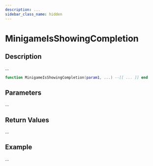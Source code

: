 ```yaml
---
description: ...
sidebar_class_name: hidden
---
```


# MinigameIsShowingCompletion

## Description

...

```lua
function MinigameIsShowingCompletion(param1, ...) --[[ ... ]] end
```

## Parameters

...

## Return Values

...

## Example

...

